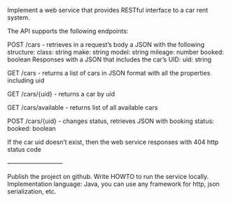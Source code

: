Implement a web service that
provides RESTful interface to a  car rent system.

The API supports the following endpoints:

POST /cars - retrieves in a request’s body a JSON with the following structure:
  class: string
  make: string
  model: string
  mileage: number
  booked: boolean
Responses with a JSON that includes the car’s UID:
  uid: string

GET /cars - returns a list of cars in JSON format with all the properties including uid

GET /cars/{uid} - returns a car by uid

GET /cars/available - returns list of all available cars

POST /cars/{uid} - changes status, retrieves JSON with booking status:
booked: boolean

If the car uid doesn’t exist, then the web service responses with 404 http status code

—————————

Publish the project on github. Write HOWTO to run the service locally.
Implementation language: Java, you can use any framework for http, json serialization, etc.